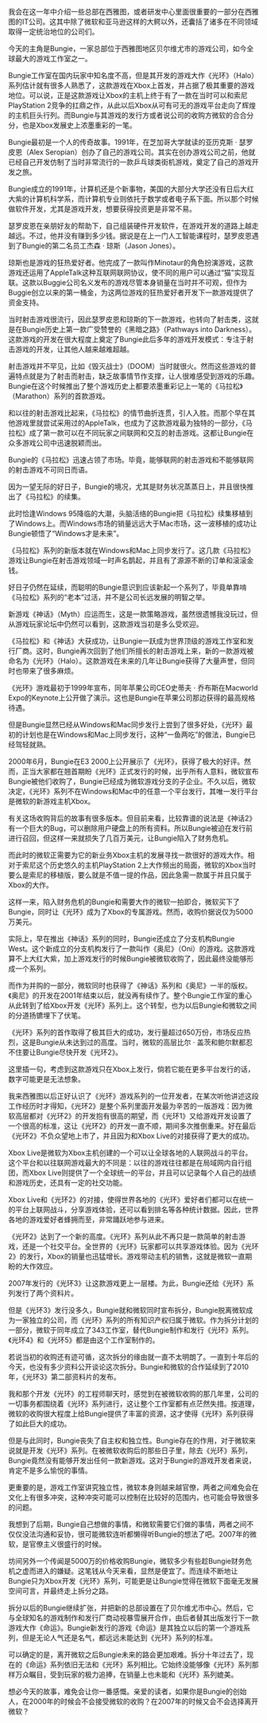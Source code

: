 我会在这一年中介绍一些总部在西雅图，或者研发中心里面很重要的一部分在西雅图的IT公司。这其中除了微软和亚马逊这样的大鳄以外，还囊括了诸多在不同领域取得一定统治地位的公司们。

今天的主角是Bungie，一家总部位于西雅图地区贝尔维尤市的游戏公司，如今全球最大的游戏工作室之一。

Bungie工作室在国内玩家中知名度不高，但是其开发的游戏大作《光环》（Halo）系列估计就有很多人熟悉了，这款游戏在Xbox上首发，并占据了极其重要的游戏地位。可以说，正是这款游戏让Xbox的主机上终于有了一款在当时可以和索尼PlayStation 2竞争的扛鼎之作，从此以后Xbox从可有可无的游戏平台走向了辉煌的主机巨头行列。而Bungie与其游戏的发行方或者说公司的收购方微软的合合分分，也是Xbox发展史上浓墨重彩的一笔。

Bungie最初是一个人的传奇故事。1991年，在芝加哥大学就读的亚历克斯 · 瑟罗皮恩（Alex Seropian）创办了自己的游戏公司。其实在创办游戏公司之前，他就已经自己开发仿制了当时非常流行的一款乒乓球类街机游戏，奠定了自己的游戏开发之旅。

Bungie成立的1991年，计算机还是个新事物，美国的大部分大学还没有日后大红大紫的计算机科学系，而计算机专业则依托于数学或者电子系下面。所以那个时候做软件开发，尤其是游戏开发，想要获得投资更是非常不易。

瑟罗皮恩在亲朋好友的帮助下，自己组装硬件开发软件，在游戏开发的道路上越走越远。不过，他并没有赚到多少钱。据说是在上一门人工智能课程时，瑟罗皮恩遇到了Bungie的第二名员工杰森 · 琼斯（Jason Jones）。

琼斯也是游戏的狂热爱好者。他完成了一款叫作Minotaur的角色扮演游戏，这款游戏还运用了AppleTalk这种互联网联网协议，使不同的用户可以通过“猫”实现互联。这款以Buggie公司名义发布的游戏尽管本身销量在当时并不可观，但作为Buggie创立以来的第一桶金，为这两位游戏的狂热爱好者开发下一款游戏提供了资金支持。

当时射击游戏很流行，因此瑟罗皮恩和琼斯的下一款游戏，也转向了射击类，这就是在Bungie历史上第一款广受赞誉的《黑暗之路》（Pathways into Darkness）。这款游戏的开发在很大程度上奠定了Bungie此后多年的游戏开发模式：专注于射击游戏的开发，让其他人越来越难超越。

射击游戏并不罕见，比如《毁灭战士》（DOOM）当时就很火。然而这些游戏的普遍特点就是为了射击而射击，缺乏故事情节作支撑，让人很难感受到游戏的乐趣。Bungie在这个时候推出了整个游戏历史上都要浓墨重彩记上一笔的《马拉松》（Marathon）系列的首款游戏。

和以往的射击游戏比起来，《马拉松》的情节曲折连贯，引人入胜。而那个早在其他游戏里就尝试采用过的AppleTalk，也成为了这款游戏最为独特的一部分，《马拉松》成了第一款可以在不同玩家之间联网和交互的射击游戏。这都让Bungie在众多游戏公司中迅速脱颖而出。

Bungie的《马拉松》迅速占领了市场。毕竟，能够联网的射击游戏和不能够联网的射击游戏不可同日而语。

因为一望无际的好日子，Bungie的境况，尤其是财务状况蒸蒸日上，并且很快推出了《马拉松》的续集。

此时恰逢Windows 95降临的大潮，头脑活络的Bungie把《马拉松》续集移植到了Windows上。而Windows市场的销量远远大于Mac市场，这一波移植的成功让Bungie顿悟了“Windows才是未来”。

《马拉松》系列的新版本就在Windows和Mac上同步发行了。这几款《马拉松》游戏让Bungie在射击游戏领域一时声名鹊起，并且有了源源不断的订单和滚滚金钱。

好日子仍然在延续，而聪明的Bungie意识到应该新起一个系列了，毕竟单靠啃《马拉松》系列的“老本”过活，并不是公司长远发展的明智之举。

新游戏《神话》（Myth）应运而生，这是一款策略游戏，虽然很遗憾我没玩过，但从游戏玩家论坛中仍然可以看到，这款游戏当初是多么受欢迎。

《马拉松》和《神话》大获成功，让Bungie一跃成为世界顶级的游戏工作室和发行厂商。这时，Bungie再次回到了他们所擅长的射击游戏上来，新的一款游戏被命名为《光环》（Halo）。这款游戏在未来的几年让Bungie获得了大量声誉，但同时也带来了很多麻烦。

《光环》游戏最初于1999年宣布，同年苹果公司CEO史蒂夫 · 乔布斯在Macworld Expo的Keynote上公开做了演示。这也是Bungie在苹果公司那边获得的最高规格待遇。

但是Bungie显然已经从Windows和Mac同步发行上尝到了很多好处，《光环》最初的计划也是在Windows和Mac上同步发行，这种“一鱼两吃”的做法，Bungie已经驾轻就熟。

2000年6月，Bungie在E3 2000上公开展示了《光环》，获得了极大的好评。然而，正当大家都在翘首期盼《光环》正式发行的时候，出乎所有人意料，微软宣布Bungie被他们收购了，Bungie已经成为微软游戏分支的子企业。不久以后，微软决定，《光环》系列不在Windows和Mac中的任意一个平台发行，其唯一发行平台是微软的新游戏主机Xbox。

有关这场收购背后的故事有很多版本。但目前来看，比较靠谱的说法是《神话2》有一个巨大的Bug，可以删除用户硬盘上的所有资料。所以Bungie被迫在发行前进行召回，但这样一来就损失了几百万美元，让Bungie陷入了财务危机。

而此时的微软正需要为它的新业务Xbox主机的发展寻找一款很好的游戏大作。相对于索尼这个历史悠久的主机PlayStation 2上大作频出的局面，微软的Xbox当时要么是索尼的移植版，要么就是不值一提的作品，因此急需一款属于并且只属于Xbox的大作。

这样一来，陷入财务危机的Bungie和需要大作的微软一拍即合，微软买下了Bungie，同时让《光环》成为了Xbox的专属游戏。然而，收购价据说仅为5000万美元。

实际上，早在推出《神话》系列的同时，Bungie还成立了分支机构Bungie West。这个新成立的分支机构发行了一款叫作《奥尼》（Oni）的游戏。这款游戏算不上大红大紫，加上游戏发行的时候Bungie被微软收购了，因此最终没能够形成一个系列。

而作为并购的一部分，微软同时也获得了《神话》系列和《奥尼》一半的版权。《奥尼》的开发在2001年结束以后，就没再有续作了。整个Bungie工作室的重心从此转到了给Xbox开发《光环》系列上。这个转型，也为以后Bungie和微软之间的分道扬镳埋下了伏笔。

《光环》系列的首作取得了极其巨大的成功，发行量超过650万份，市场反应热烈，这是Bungie从未达到过的高度。当时，微软的高层比尔 · 盖茨和鲍尔默都忍不住要让Bungie尽快开发《光环2》。

这里插一句，考虑到这款游戏只在Xbox上发行，倘若它能在更多平台发行的话，数字可能更是无法想象。

我来西雅图以后正好认识了《光环》游戏系列的一位开发者，在某次听他讲述这段工作经历时才得知，《光环2》是整个系列里面开发最为辛苦的一版游戏：因为微软高层都对《光环2》的开发抱有很高的期望，而《光环1》又给游戏开发设置了一个很高的标准，这让《光环2》的开发一直不顺，期间多次推倒重来。好在最后《光环2》不负众望地上市了，并且因为和Xbox Live的对接获得了更大的成功。

Xbox Live是微软为Xbox主机创建的一个可以让全球各地的人联网战斗的平台。这个平台和以往联网游戏最大的不同是：以往的游戏往往都是在局域网内自行组团，而Xbox Live则提供了一个全球统一的平台，并且可以记录每个人自己的战绩和游戏历史，还具有一定的社交功能。

Xbox Live和《光环2》的对接，使得世界各地的《光环》爱好者们都可以在统一的平台上联网战斗，分享游戏体验，还可以看到排名等各种统计数据。因此，世界各地的游戏爱好者蜂拥而至，非常踊跃地参与进来。

《光环2》达到了一个新的高度。《光环》系列从此不再只是一款简单的射击游戏，还是一个社交平台。全世界的《光环》玩家都可以共享游戏体验。因为《光环2》的发行，Xbox的销量也迅猛增长。游戏带动主机的销售，这就是微软一直期盼的大作效应。

2007年发行的《光环3》让这款游戏更上一层楼。为此，Bungie还给《光环》系列发行了两个资料片。

但是《光环3》发行没多久，Bungie就和微软同时宣布拆分，Bungie脱离微软成为一家独立的公司，而《光环》系列的所有知识产权归属于微软。作为拆分计划的一部分，微软于同年成立了343工作室，替代Bungie制作和发行《光环》系列。《光环4》和《光环5》都是由这个工作室制作的。

若说当初的收购还有迹可循，这次拆分的缘由就一直不太明朗了。一直到十年后的今天，也没有多少资料公开谈论这次拆分。Bungie和微软的合作延续到了2010年，《光环3》第二部资料片的发布。

我和那个开发《光环》的工程师聊天时，感觉到在被微软收购的那几年里，公司的一切事务都围绕着《光环》系列进行，这让整个工作室都有点茫然失措。按道理，微软的收购很大程度上给Bungie提供了丰富的资源，这才使得《光环》系列获得了如此巨大的成功。

但是与此同时，Bungie丧失了自主权和独立性。Bungie存在的作用，对于微软来说就是开发《光环》系列。在被微软收购后的那些日子里，除去《光环》系列，Bungie竟然没有能够开发出任何一款新游戏。这对于Bungie的游戏开发者来说，肯定不是多么愉悦的事情。

更重要的是，游戏工作室讲究独立性，微软本身则越来越官僚，两者之间难免会在文化上有很多冲突，这种冲突可能可以控制在比较好的范围内，也可能会导致很多的问题。

我想到了后期，Bungie自己想做的事情，和微软需要它们做的事情，两者之间不仅仅没法沟通和妥协，很可能微软连听都懒得听Bungie的想法了吧。2007年的微软，是官僚主义很盛行的时候。

坊间另外一个传闻是5000万的价格收购Bungie，微软多少有些趁Bungie财务危机之虚而进入的嫌疑。这笔钱从今天来看，显然是便宜了。而连续不断地让Bungie只为Xbox开发《光环》系列，可能更是让Bungie觉得在微软下面毫无发展空间可言，并最终走上拆分之路。

拆分以后的Bungie继续扩张，并把新的总部设置在了贝尔维尤市中心。然后，它与全球知名的游戏制作和发行厂商动视暴雪展开合作，由后者替其出版发行下一款游戏大作《命运》。Bungie新发行的游戏《命运》是其独立以后的第一个游戏系列，但是无论人气还是名气，都远远未能达到《光环》系列的标准。

可以确定的是，离开微软之后Bungie未来的路会更加艰难。拆分十年过去了，现在的《命运》系列依旧无法和《光环》系列相比。它始终没能够像《光环》系列那样万众瞩目，受到玩家的极力追捧，在销量上也未能和《光环》系列媲美。

想必今天的故事，难免会让你一番感慨。亲爱的读者，如果你是Bungie的创始人，在2000年的时候会不会接受微软的收购？在2007年的时候又会不会选择离开微软？